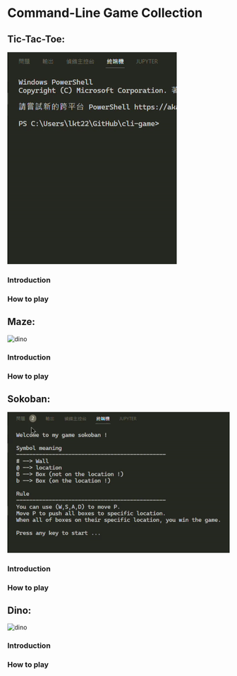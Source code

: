 # Command-Line Game Collection

## Tic-Tac-Toe:

![tic-tac-toe](tic-tac-toe/assets/tic_tac_toe.gif)

### Introduction

### How to play

## Maze:

![dino](maze/assets/maze.gif)

### Introduction

### How to play

## Sokoban:

![dino](sokoban/assets/sokoban.gif)

### Introduction

### How to play

## Dino:

![dino](dino/assets/dino.gif)

### Introduction

### How to play

